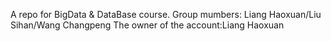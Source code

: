 A  repo for BigData & DataBase course.
Group mumbers: Liang Haoxuan/Liu Sihan/Wang Changpeng
The owner of the account:Liang Haoxuan

